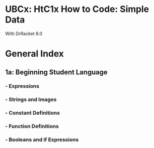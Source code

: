 # UBCx: HtC1x How to Code: Simple Data  
With DrRacket 8.0  

# General Index  

## 1a: Beginning Student Language  
### - Expressions  
### - Strings and Images  
### - Constant Definitions  
### - Function Definitions  
### - Booleans and if Expressions


